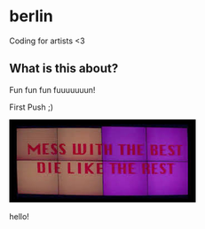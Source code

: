 # berlin
Coding for artists &lt;3

## What is this about?
Fun fun fun fuuuuuuun!

First Push ;)

![image of classic](images/classic.jpg)

hello!
